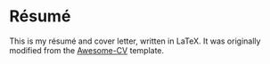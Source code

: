 # Résumé

This is my résumé and cover letter, written in LaTeX. It was originally modified from the [Awesome-CV](https://github.com/posquit0/Awesome-CV) template.

